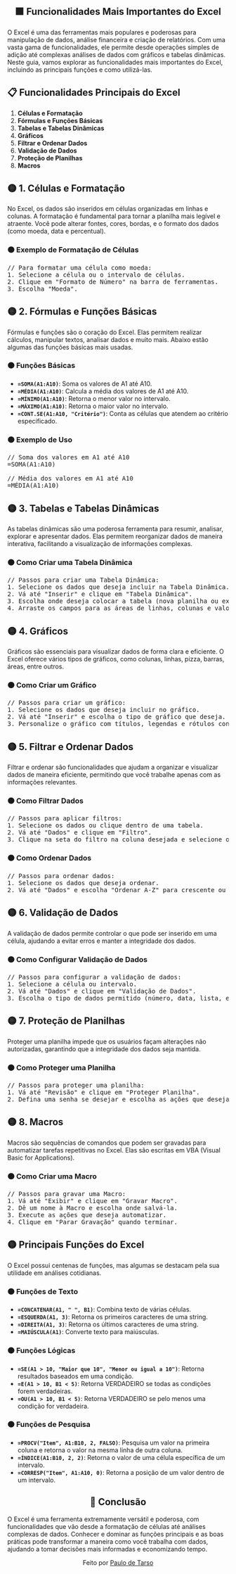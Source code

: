 <h2 align="center">🟩 Funcionalidades Mais Importantes do Excel</h2>

<p>
  O Excel é uma das ferramentas mais populares e poderosas para manipulação de dados, análise financeira e criação de relatórios. Com uma vasta gama de funcionalidades, ele permite desde operações simples de adição até complexas análises de dados com gráficos e tabelas dinâmicas. Neste guia, vamos explorar as funcionalidades mais importantes do Excel, incluindo as principais funções e como utilizá-las.
</p>

## 📋 Funcionalidades Principais do Excel

1. **Células e Formatação**
2. **Fórmulas e Funções Básicas**
3. **Tabelas e Tabelas Dinâmicas**
4. **Gráficos**
5. **Filtrar e Ordenar Dados**
6. **Validação de Dados**
7. **Proteção de Planilhas**
8. **Macros**

## 🟡 1. Células e Formatação

<p>
  No Excel, os dados são inseridos em células organizadas em linhas e colunas. A formatação é fundamental para tornar a planilha mais legível e atraente. Você pode alterar fontes, cores, bordas, e o formato dos dados (como moeda, data e percentual).
</p>

### 🟠 Exemplo de Formatação de Células

<pre>
// Para formatar uma célula como moeda:
1. Selecione a célula ou o intervalo de células.
2. Clique em "Formato de Número" na barra de ferramentas.
3. Escolha "Moeda".
</pre>

## 🟡 2. Fórmulas e Funções Básicas

<p>
  Fórmulas e funções são o coração do Excel. Elas permitem realizar cálculos, manipular textos, analisar dados e muito mais. Abaixo estão algumas das funções básicas mais usadas.
</p>

### 🟠 Funções Básicas

- **`=SOMA(A1:A10)`**: Soma os valores de A1 até A10.
- **`=MÉDIA(A1:A10)`**: Calcula a média dos valores de A1 até A10.
- **`=MÍNIMO(A1:A10)`**: Retorna o menor valor no intervalo.
- **`=MÁXIMO(A1:A10)`**: Retorna o maior valor no intervalo.
- **`=CONT.SE(A1:A10, "Critério")`**: Conta as células que atendem ao critério especificado.

### 🟠 Exemplo de Uso

<pre>
// Soma dos valores em A1 até A10
=SOMA(A1:A10)

// Média dos valores em A1 até A10
=MÉDIA(A1:A10)
</pre>

## 🟡 3. Tabelas e Tabelas Dinâmicas

<p>
  As tabelas dinâmicas são uma poderosa ferramenta para resumir, analisar, explorar e apresentar dados. Elas permitem reorganizar dados de maneira interativa, facilitando a visualização de informações complexas.
</p>

### 🟠 Como Criar uma Tabela Dinâmica

<pre>
// Passos para criar uma Tabela Dinâmica:
1. Selecione os dados que deseja incluir na Tabela Dinâmica.
2. Vá até "Inserir" e clique em "Tabela Dinâmica".
3. Escolha onde deseja colocar a tabela (nova planilha ou existente).
4. Arraste os campos para as áreas de linhas, colunas e valores conforme necessário.
</pre>

## 🟡 4. Gráficos

<p>
  Gráficos são essenciais para visualizar dados de forma clara e eficiente. O Excel oferece vários tipos de gráficos, como colunas, linhas, pizza, barras, áreas, entre outros.
</p>

### 🟠 Como Criar um Gráfico

<pre>
// Passos para criar um gráfico:
1. Selecione os dados que deseja incluir no gráfico.
2. Vá até "Inserir" e escolha o tipo de gráfico que deseja.
3. Personalize o gráfico com títulos, legendas e rótulos conforme necessário.
</pre>

## 🟡 5. Filtrar e Ordenar Dados

<p>
  Filtrar e ordenar são funcionalidades que ajudam a organizar e visualizar dados de maneira eficiente, permitindo que você trabalhe apenas com as informações relevantes.
</p>

### 🟠 Como Filtrar Dados

<pre>
// Passos para aplicar filtros:
1. Selecione os dados ou clique dentro de uma tabela.
2. Vá até "Dados" e clique em "Filtro".
3. Clique na seta do filtro na coluna desejada e selecione os critérios de filtro.
</pre>

### 🟠 Como Ordenar Dados

<pre>
// Passos para ordenar dados:
1. Selecione os dados que deseja ordenar.
2. Vá até "Dados" e escolha "Ordenar A-Z" para crescente ou "Ordenar Z-A" para decrescente.
</pre>

## 🟡 6. Validação de Dados

<p>
  A validação de dados permite controlar o que pode ser inserido em uma célula, ajudando a evitar erros e manter a integridade dos dados.
</p>

### 🟠 Como Configurar Validação de Dados

<pre>
// Passos para configurar a validação de dados:
1. Selecione a célula ou intervalo.
2. Vá até "Dados" e clique em "Validação de Dados".
3. Escolha o tipo de dados permitido (número, data, lista, etc.).
</pre>

## 🟡 7. Proteção de Planilhas

<p>
  Proteger uma planilha impede que os usuários façam alterações não autorizadas, garantindo que a integridade dos dados seja mantida.
</p>

### 🟠 Como Proteger uma Planilha

<pre>
// Passos para proteger uma planilha:
1. Vá até "Revisão" e clique em "Proteger Planilha".
2. Defina uma senha se desejar e escolha as ações que deseja permitir aos usuários.
</pre>

## 🟡 8. Macros

<p>
  Macros são sequências de comandos que podem ser gravadas para automatizar tarefas repetitivas no Excel. Elas são escritas em VBA (Visual Basic for Applications).
</p>

### 🟠 Como Criar uma Macro

<pre>
// Passos para gravar uma Macro:
1. Vá até "Exibir" e clique em "Gravar Macro".
2. Dê um nome à Macro e escolha onde salvá-la.
3. Execute as ações que deseja automatizar.
4. Clique em "Parar Gravação" quando terminar.
</pre>

## 🟡 Principais Funções do Excel

<p>
  O Excel possui centenas de funções, mas algumas se destacam pela sua utilidade em análises cotidianas.
</p>

### 🟠 Funções de Texto

- **`=CONCATENAR(A1, " ", B1)`**: Combina texto de várias células.
- **`=ESQUERDA(A1, 3)`**: Retorna os primeiros caracteres de uma string.
- **`=DIREITA(A1, 3)`**: Retorna os últimos caracteres de uma string.
- **`=MAIÚSCULA(A1)`**: Converte texto para maiúsculas.

### 🟠 Funções Lógicas

- **`=SE(A1 > 10, "Maior que 10", "Menor ou igual a 10")`**: Retorna resultados baseados em uma condição.
- **`=E(A1 > 10, B1 < 5)`**: Retorna VERDADEIRO se todas as condições forem verdadeiras.
- **`=OU(A1 > 10, B1 < 5)`**: Retorna VERDADEIRO se pelo menos uma condição for verdadeira.

### 🟠 Funções de Pesquisa

- **`=PROCV("Item", A1:B10, 2, FALSO)`**: Pesquisa um valor na primeira coluna e retorna o valor na mesma linha de outra coluna.
- **`=ÍNDICE(A1:B10, 2, 2)`**: Retorna o valor de uma célula específica de um intervalo.
- **`=CORRESP("Item", A1:A10, 0)`**: Retorna a posição de um valor dentro de um intervalo.

<h2 align="center">🚀 Conclusão</h2>

<p>
  O Excel é uma ferramenta extremamente versátil e poderosa, com funcionalidades que vão desde a formatação de células até análises complexas de dados. Conhecer e dominar as funções principais e as boas práticas pode transformar a maneira como você trabalha com dados, ajudando a tomar decisões mais informadas e economizando tempo.
</p>

<p align="center">Feito por <a href="https://beacons.ai/Tarsoo_Paulo">Paulo de Tarso</a></p>
